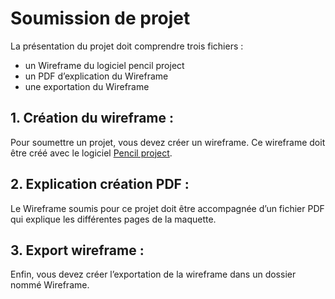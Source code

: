# Soumission de projet

La présentation du projet doit comprendre trois fichiers :
- un Wireframe du logiciel pencil project
- un PDF d’explication du Wireframe
- une exportation du Wireframe

## 1. Création du wireframe :

Pour soumettre un projet, vous devez créer un wireframe. Ce wireframe doit être créé avec le logiciel
[Pencil project](https://pencil.evolus.vn/).


## 2. Explication création PDF :

Le Wireframe soumis pour ce projet doit être accompagnée d’un fichier PDF qui explique les différentes pages de la maquette.

## 3. Export wireframe :

Enfin, vous devez créer l’exportation de la wireframe dans un dossier nommé Wireframe.
